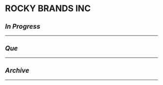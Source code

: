 # ROCKY BRANDS INC

## *In Progress*

--------------------

## *Que*

-----------------------------------
## *Archive*

-----------------------------------

